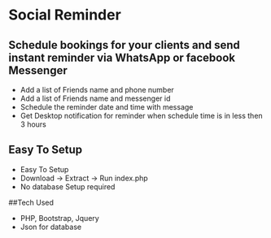 # Social Reminder

## Schedule bookings for your clients and send instant reminder via WhatsApp or facebook Messenger

* Add a list of Friends name and phone number
* Add a list of Friends name and messenger id
* Schedule the reminder date and time with message
* Get Desktop notification for reminder when schedule time is in less then 3 hours

## Easy To Setup
* Easy To Setup
* Download -> Extract -> Run index.php
* No database Setup required

##Tech Used
* PHP, Bootstrap, Jquery
* Json for database